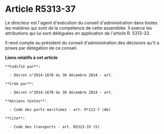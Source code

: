 # Article R5313-37

Le directeur est l'agent d'exécution du conseil d'administration dans toutes les matières qui sont de la compétence de cette
assemblée. Il exerce les attributions qui lui sont déléguées en application de l'article R. 5313-33. 

Il rend compte au président du conseil d'administration des décisions qu'il a prises par délégation de ce conseil.

**Liens relatifs à cet article**

	**Codifié par**:

	  - Décret n°2014-1670 du 30 décembre 2014 - art.

	**Créé par**:

	  - Décret n°2014-1670 du 30 décembre 2014 - art.

	**Anciens textes**:

	  - Code des ports maritimes - art. R*113-7 (Ab)

	**Cite**:

	  - Code des transports - art. R5313-33 (V)
